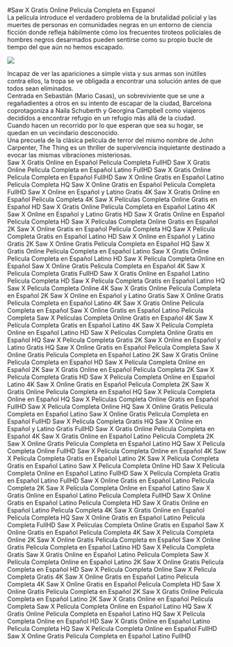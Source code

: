 #Saw X Gratis Online Pelicula Completa en Espanol  
La película introduce el verdadero problema de la brutalidad policial y las muertes de personas en comunidades negras en un entorno de ciencia ficción donde refleja hábilmente cómo los frecuentes tiroteos policiales de hombres negros desarmados pueden sentirse como su propio bucle de tiempo del que aún no hemos escapado.  
  
[![](https://i.imgur.com/qSNzIqt.png)](https://movie.rssnews.media/DDiWfYMA.php)  
  
Incapaz de ver las apariciones a simple vista y sus armas son inútiles contra ellos, la tropa se ve obligada a encontrar una solución antes de que todos sean eliminados.  
Centrada en Sebastián (Mario Casas), un sobreviviente que se une a regañadientes a otros en su intento de escapar de la ciudad,  Barcelona coprotagoniza a Naila Schuberth y Georgina Campbell como viajeros decididos a encontrar refugio en un refugio más allá de la ciudad.  
Cuando hacen un recorrido por lo que esperan que sea su hogar, se quedan en un vecindario desconocido.  
Una precuela de la clásica película de terror del mismo nombre de John Carpenter, The Thing es un thriller de supervivencia inquietante destinado a evocar las mismas vibraciones misteriosas.  
Saw X Gratis Online en Español Pelicula Completa FullHD
Saw X Gratis Online Pelicula Completa en Español Latino FullHD
Saw X Gratis Online Pelicula Completa en Español FullHD
Saw X Online Gratis en Español Latino Pelicula Completa HQ
Saw X Online Gratis en Español Pelicula Completa FullHD
Saw X Online en Español y Latino Gratis 4K
Saw X Gratis Online en Español Pelicula Completa 4K
Saw X Películas Completa Online Gratis en Español HD
Saw X Gratis Online Pelicula Completa en Español Latino 4K
Saw X Online en Español y Latino Gratis HD
Saw X Gratis Online en Español Pelicula Completa HD
Saw X Películas Completa Online Gratis en Español 2K
Saw X Online Gratis en Español Pelicula Completa HQ
Saw X Película Completa Gratis en Español Latino HD
Saw X Online en Español y Latino Gratis 2K
Saw X Online Gratis Pelicula Completa en Español HQ
Saw X Gratis Online Pelicula Completa en Español Latino
Saw X Gratis Online Pelicula Completa en Español Latino HD
Saw X Película Completa Online en Español
Saw X Online Gratis Pelicula Completa en Español 4K
Saw X Pelicula Completa Gratis FullHD
Saw X Gratis Online en Español Latino Pelicula Completa HD
Saw X Película Completa Gratis en Español Latino HQ
Saw X Pelicula Completa Online 4K
Saw X Gratis Online Pelicula Completa en Español 2K
Saw X Online en Español y Latino Gratis
Saw X Online Gratis Pelicula Completa en Español Latino 4K
Saw X Gratis Online Pelicula Completa en Español
Saw X Online Gratis en Español Latino Pelicula Completa
Saw X Películas Completa Online Gratis en Español 4K
Saw X Película Completa Gratis en Español Latino 4K
Saw X Película Completa Online en Español Latino HD
Saw X Películas Completa Online Gratis en Español HQ
Saw X Pelicula Completa Gratis 2K
Saw X Online en Español y Latino Gratis HQ
Saw X Online Gratis en Español Pelicula Completa
Saw X Online Gratis Pelicula Completa en Español Latino 2K
Saw X Gratis Online Pelicula Completa en Español HD
Saw X Película Completa Online en Español 2K
Saw X Gratis Online en Español Pelicula Completa 2K
Saw X Pelicula Completa Gratis HD
Saw X Película Completa Online en Español Latino 4K
Saw X Online Gratis en Español Pelicula Completa 2K
Saw X Gratis Online Pelicula Completa en Español HQ
Saw X Película Completa Online en Español HQ
Saw X Películas Completa Online Gratis en Español FullHD
Saw X Pelicula Completa Online HQ
Saw X Online Gratis Pelicula Completa en Español Latino
Saw X Online Gratis Pelicula Completa en Español FullHD
Saw X Pelicula Completa Gratis HQ
Saw X Online en Español y Latino Gratis FullHD
Saw X Gratis Online Pelicula Completa en Español 4K
Saw X Gratis Online en Español Latino Pelicula Completa 2K
Saw X Online Gratis Pelicula Completa en Español Latino HQ
Saw X Pelicula Completa Online FullHD
Saw X Película Completa Online en Español 4K
Saw X Película Completa Gratis en Español Latino 2K
Saw X Película Completa Gratis en Español Latino
Saw X Pelicula Completa Online HD
Saw X Película Completa Online en Español Latino FullHD
Saw X Película Completa Gratis en Español Latino FullHD
Saw X Online Gratis en Español Latino Pelicula Completa 2K
Saw X Película Completa Online en Español Latino
Saw X Gratis Online en Español Latino Pelicula Completa FullHD
Saw X Online Gratis en Español Latino Pelicula Completa HD
Saw X Gratis Online en Español Latino Pelicula Completa 4K
Saw X Gratis Online en Español Pelicula Completa HQ
Saw X Online Gratis en Español Latino Pelicula Completa FullHD
Saw X Películas Completa Online Gratis en Español
Saw X Online Gratis en Español Pelicula Completa 4K
Saw X Pelicula Completa Online 2K
Saw X Online Gratis Pelicula Completa en Español
Saw X Online Gratis Pelicula Completa en Español Latino HD
Saw X Pelicula Completa Gratis
Saw X Gratis Online en Español Latino Pelicula Completa
Saw X Película Completa Online en Español Latino 2K
Saw X Online Gratis Pelicula Completa en Español HD
Saw X Pelicula Completa Online
Saw X Pelicula Completa Gratis 4K
Saw X Online Gratis en Español Latino Pelicula Completa 4K
Saw X Online Gratis en Español Pelicula Completa HD
Saw X Online Gratis Pelicula Completa en Español 2K
Saw X Gratis Online Pelicula Completa en Español Latino 2K
Saw X Gratis Online en Español Pelicula Completa
Saw X Película Completa Online en Español Latino HQ
Saw X Gratis Online Pelicula Completa en Español Latino HQ
Saw X Película Completa Online en Español HD
Saw X Gratis Online en Español Latino Pelicula Completa HQ
Saw X Película Completa Online en Español FullHD
Saw X Online Gratis Pelicula Completa en Español Latino FullHD